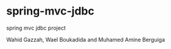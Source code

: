spring-mvc-jdbc
===============

spring mvc jdbc project

Wahid Gazzah, Wael Boukadida and Muhamed Amine Berguiga
